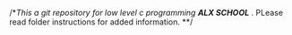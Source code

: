 /**This a git repository for low level c programming
**ALX SCHOOL***
. PLease read folder instructions for added information.
**/